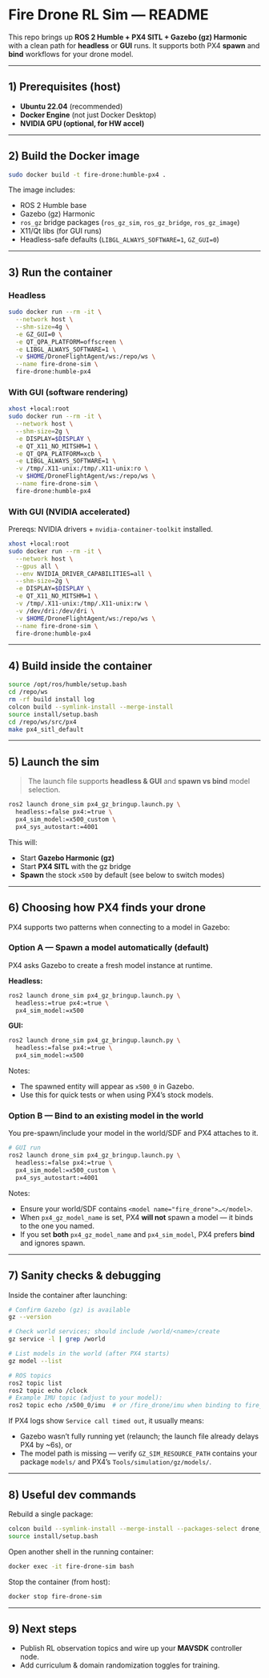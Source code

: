# Fire Drone RL Sim — README

This repo brings up **ROS 2 Humble + PX4 SITL + Gazebo (gz) Harmonic** with a clean path for **headless** or **GUI** runs. It supports both PX4 **spawn** and **bind** workflows for your drone model.

---

## 1) Prerequisites (host)

- **Ubuntu 22.04** (recommended)  
- **Docker Engine** (not just Docker Desktop)  
- **NVIDIA GPU (optional, for HW accel)**  

---

## 2) Build the Docker image

```bash
sudo docker build -t fire-drone:humble-px4 .
````

The image includes:

* ROS 2 Humble base
* Gazebo (gz) Harmonic
* `ros_gz` bridge packages (`ros_gz_sim`, `ros_gz_bridge`, `ros_gz_image`)
* X11/Qt libs (for GUI runs)
* Headless-safe defaults (`LIBGL_ALWAYS_SOFTWARE=1`, `GZ_GUI=0`)

---

## 3) Run the container

### Headless

```bash
sudo docker run --rm -it \
  --network host \
  --shm-size=4g \
  -e GZ_GUI=0 \
  -e QT_QPA_PLATFORM=offscreen \
  -e LIBGL_ALWAYS_SOFTWARE=1 \
  -v $HOME/DroneFlightAgent/ws:/repo/ws \
  --name fire-drone-sim \
  fire-drone:humble-px4
```

### With GUI (software rendering)

```bash
xhost +local:root
sudo docker run --rm -it \
  --network host \
  --shm-size=2g \
  -e DISPLAY=$DISPLAY \
  -e QT_X11_NO_MITSHM=1 \
  -e QT_QPA_PLATFORM=xcb \
  -e LIBGL_ALWAYS_SOFTWARE=1 \
  -v /tmp/.X11-unix:/tmp/.X11-unix:ro \
  -v $HOME/DroneFlightAgent/ws:/repo/ws \
  --name fire-drone-sim \
  fire-drone:humble-px4
```

### With GUI (NVIDIA accelerated)

Prereqs: NVIDIA drivers + `nvidia-container-toolkit` installed.

```bash
xhost +local:root
sudo docker run --rm -it \
  --network host \
  --gpus all \
  --env NVIDIA_DRIVER_CAPABILITIES=all \
  --shm-size=2g \
  -e DISPLAY=$DISPLAY \
  -e QT_X11_NO_MITSHM=1 \
  -v /tmp/.X11-unix:/tmp/.X11-unix:rw \
  -v /dev/dri:/dev/dri \
  -v $HOME/DroneFlightAgent/ws:/repo/ws \
  --name fire-drone-sim \
  fire-drone:humble-px4
```

---

## 4) Build inside the container

```bash
source /opt/ros/humble/setup.bash
cd /repo/ws
rm -rf build install log
colcon build --symlink-install --merge-install
source install/setup.bash
cd /repo/ws/src/px4
make px4_sitl_default
```

---

## 5) Launch the sim

> The launch file supports **headless & GUI** and **spawn vs bind** model selection.

```bash
ros2 launch drone_sim px4_gz_bringup.launch.py \
  headless:=false px4:=true \
  px4_sim_model:=x500_custom \
  px4_sys_autostart:=4001
```

This will:

* Start **Gazebo Harmonic (gz)**
* Start **PX4 SITL** with the gz bridge
* **Spawn** the stock `x500` by default (see below to switch modes)

---

## 6) Choosing how PX4 finds your drone

PX4 supports two patterns when connecting to a model in Gazebo:

### Option A — Spawn a model automatically (default)

PX4 asks Gazebo to create a fresh model instance at runtime.

**Headless:**

```bash
ros2 launch drone_sim px4_gz_bringup.launch.py \
  headless:=true px4:=true \
  px4_sim_model:=x500
```

**GUI:**

```bash
ros2 launch drone_sim px4_gz_bringup.launch.py \
  headless:=false px4:=true \
  px4_sim_model:=x500
```

Notes:

* The spawned entity will appear as `x500_0` in Gazebo.
* Use this for quick tests or when using PX4’s stock models.

### Option B — Bind to an existing model in the world

You pre-spawn/include your model in the world/SDF and PX4 attaches to it.


```bash
# GUI run
ros2 launch drone_sim px4_gz_bringup.launch.py \
  headless:=false px4:=true \
  px4_sim_model:=x500_custom \
  px4_sys_autostart:=4001

```

Notes:

* Ensure your world/SDF contains `<model name="fire_drone">…</model>`.
* When `px4_gz_model_name` is set, PX4 **will not** spawn a model — it binds to the one you named.
* If you set **both** `px4_gz_model_name` and `px4_sim_model`, PX4 prefers **bind** and ignores spawn.

---

## 7) Sanity checks & debugging

Inside the container after launching:

```bash
# Confirm Gazebo (gz) is available
gz --version

# Check world services; should include /world/<name>/create
gz service -l | grep /world

# List models in the world (after PX4 starts)
gz model --list

# ROS topics
ros2 topic list
ros2 topic echo /clock
# Example IMU topic (adjust to your model):
ros2 topic echo /x500_0/imu  # or /fire_drone/imu when binding to fire_drone
```

If PX4 logs show `Service call timed out`, it usually means:

* Gazebo wasn’t fully running yet (relaunch; the launch file already delays PX4 by \~6s), or
* The model path is missing — verify `GZ_SIM_RESOURCE_PATH` contains your package `models/` and PX4’s `Tools/simulation/gz/models/`.

---

## 8) Useful dev commands

Rebuild a single package:

```bash
colcon build --symlink-install --merge-install --packages-select drone_sim
source install/setup.bash
```

Open another shell in the running container:

```bash
docker exec -it fire-drone-sim bash
```

Stop the container (from host):

```bash
docker stop fire-drone-sim
```

---

## 9) Next steps

* Publish RL observation topics and wire up your **MAVSDK** controller node.
* Add curriculum & domain randomization toggles for training.

